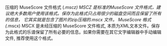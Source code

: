压缩的 MuseScore 文件格式 (*.mscz)
    MSCZ 是标准的MuseScore 文件格式，建议绝大多数用户使用该格式。保存为此格式只占用很少的磁盘空间而且保留了所有的信息，
    它其实就是包含了图片的zip压缩的.mscx 文件。
MuseScore 格式 (*.mscx)
    MSCX 是未经压缩的 MuseScore 文件格式, 本质为XML文本文件。保存为此格式的乐谱保留了所有必要的信息。如果你需要在其它文字编辑器中手动编辑文件, 推荐使用这个格式。
